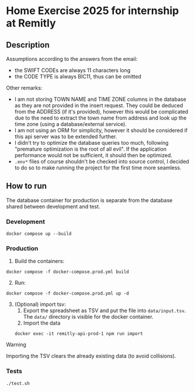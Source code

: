 # Home Exercise 2025 for internship at Remitly

## Description

Assumptions according to the answers from the email:
* the SWIFT CODEs are always 11 characters long
* the CODE TYPE is always BIC11, thus can be omitted

Other remarks:
* I am not storing TOWN NAME and TIME ZONE columns in the database as they are not provided in the insert request. They could be deduced from the ADDRESS (if it's provided), however this would be complicated due to the need to extract the town name from address and look up the time zone (using a database/external service). 
* I am not using an ORM for simplicity, however it should be considered if this api server was to be extended further.
* I didn't try to optimize the database queries too much, following "premature optimization is the root of all evil". If the application performance would not be sufficient, it should then be optimized.
* `.env*` files of course shouldn't be checked into source control, I decided to do so to make running the project for the first time more seamless.

## How to run

The database container for production is separate from the database shared between development and test.

### Development

```
docker compose up --build
```

### Production

1. Build the containers:
```
docker compose -f docker-compose.prod.yml build
```

2. Run:
```
docker compose -f docker-compose.prod.yml up -d
```

3. (Optional) import tsv:
    1. Export the spreadsheet as TSV and put the file into `data/input.tsv`. The `data/` directory is visible for the docker container.
    2. Import the data
   ```
   docker exec -it remitly-api-prod-1 npm run import
   ```
> [!WARNING]
> Importing the TSV clears the already existing data (to avoid collisions).

### Tests

```
./test.sh
```
